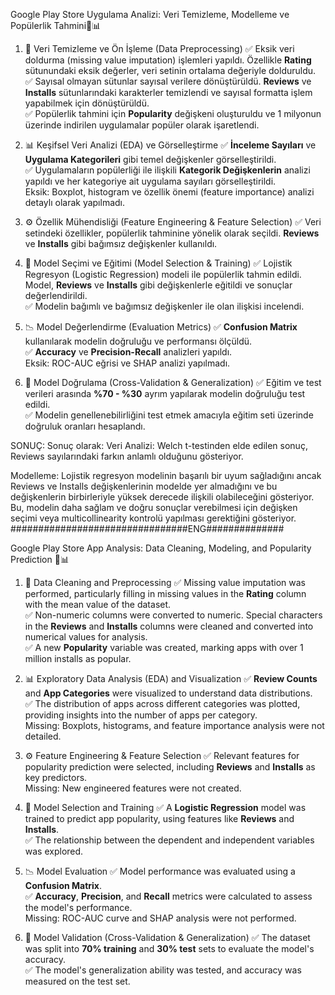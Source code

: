 
Google Play Store Uygulama Analizi: Veri Temizleme, Modelleme ve Popülerlik Tahmini📱📊


1. 📌 Veri Temizleme ve Ön İşleme (Data Preprocessing)
   ✅ Eksik veri doldurma (missing value imputation) işlemleri yapıldı. Özellikle **Rating** sütunundaki eksik değerler, veri setinin ortalama değeriyle dolduruldu.  
   ✅ Sayısal olmayan sütunlar sayısal verilere dönüştürüldü. **Reviews** ve **Installs** sütunlarındaki karakterler temizlendi ve sayısal formatta işlem yapabilmek için dönüştürüldü.  
   ✅ Popülerlik tahmini için **Popularity** değişkeni oluşturuldu ve 1 milyonun üzerinde indirilen uygulamalar popüler olarak işaretlendi.  
  
2. 📊 Keşifsel Veri Analizi (EDA) ve Görselleştirme
   ✅ **İnceleme Sayıları** ve **Uygulama Kategorileri** gibi temel değişkenler görselleştirildi.  
   ✅ Uygulamaların popülerliği ile ilişkili **Kategorik Değişkenlerin** analizi yapıldı ve her kategoriye ait uygulama sayıları görselleştirildi.  
   Eksik: Boxplot, histogram ve özellik önemi (feature importance) analizi detaylı olarak yapılmadı.

3. ⚙️ Özellik Mühendisliği (Feature Engineering & Feature Selection)
   ✅ Veri setindeki özellikler, popülerlik tahminine yönelik olarak seçildi. **Reviews** ve **Installs** gibi bağımsız değişkenler kullanıldı.  
   
4. 🤖 Model Seçimi ve Eğitimi (Model Selection & Training)
   ✅ Lojistik Regresyon (Logistic Regression) modeli ile popülerlik tahmin edildi. Model, **Reviews** ve **Installs** gibi değişkenlerle eğitildi ve sonuçlar değerlendirildi.  
   ✅ Modelin bağımlı ve bağımsız değişkenler ile olan ilişkisi incelendi.  

5. 📉 Model Değerlendirme (Evaluation Metrics)
   ✅ **Confusion Matrix** kullanılarak modelin doğruluğu ve performansı ölçüldü.  
   ✅ **Accuracy** ve **Precision-Recall** analizleri yapıldı.  
   Eksik: ROC-AUC eğrisi ve SHAP analizi yapılmadı.

6. 🔬 Model Doğrulama (Cross-Validation & Generalization)
   ✅ Eğitim ve test verileri arasında **%70 - %30** ayrım yapılarak modelin doğruluğu test edildi.  
   ✅ Modelin genellenebilirliğini test etmek amacıyla eğitim seti üzerinde doğruluk oranları hesaplandı.

SONUÇ: Sonuç olarak:
Veri Analizi: Welch t-testinden elde edilen sonuç, Reviews sayılarındaki farkın anlamlı olduğunu gösteriyor.

Modelleme: Lojistik regresyon modelinin başarılı bir uyum sağladığını ancak Reviews ve Installs değişkenlerinin modelde yer almadığını ve bu değişkenlerin birbirleriyle yüksek derecede ilişkili olabileceğini gösteriyor. Bu, modelin daha sağlam ve doğru sonuçlar verebilmesi için değişken seçimi veya multicollinearity kontrolü yapılması gerektiğini gösteriyor.
   ################################ENG##############


Google Play Store App Analysis: Data Cleaning, Modeling, and Popularity Prediction 📱📊



1. 📌 Data Cleaning and Preprocessing
   ✅ Missing value imputation was performed, particularly filling in missing values in the **Rating** column with the mean value of the dataset.  
   ✅ Non-numeric columns were converted to numeric. Special characters in the **Reviews** and **Installs** columns were cleaned and converted into numerical values for analysis.  
   ✅ A new **Popularity** variable was created, marking apps with over 1 million installs as popular.  
  
2. 📊 Exploratory Data Analysis (EDA) and Visualization
   ✅ **Review Counts** and **App Categories** were visualized to understand data distributions.  
   ✅ The distribution of apps across different categories was plotted, providing insights into the number of apps per category.  
   Missing: Boxplots, histograms, and feature importance analysis were not detailed.

3. ⚙️ Feature Engineering & Feature Selection
   ✅ Relevant features for popularity prediction were selected, including **Reviews** and **Installs** as key predictors.  
   Missing: New engineered features were not created.

4. 🤖 Model Selection and Training
   ✅ A **Logistic Regression** model was trained to predict app popularity, using features like **Reviews** and **Installs**.  
   ✅ The relationship between the dependent and independent variables was explored.

5. 📉 Model Evaluation
   ✅ Model performance was evaluated using a **Confusion Matrix**.  
   ✅ **Accuracy**, **Precision**, and **Recall** metrics were calculated to assess the model's performance.  
   Missing: ROC-AUC curve and SHAP analysis were not performed.

6. 🔬 Model Validation (Cross-Validation & Generalization)
   ✅ The dataset was split into **70% training** and **30% test** sets to evaluate the model's accuracy.  
   ✅ The model's generalization ability was tested, and accuracy was measured on the test set.
